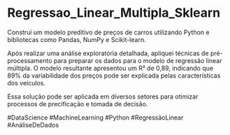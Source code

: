 # Regressao_Linear_Multipla_Sklearn
Construí um modelo preditivo de preços de carros utilizando Python e bibliotecas como Pandas, NumPy e Scikit-learn. 

Após realizar uma análise exploratória detalhada, apliquei técnicas de pré-processamento para preparar os dados para o modelo de regressão linear múltipla. 
O modelo resultante apresentou um R² de 0,89, indicando que 89% da variabilidade dos preços pode ser explicada pelas características dos veículos. 

Essa solução pode ser aplicada em diversos setores para otimizar processos de precificação e tomada de decisão. 

#DataScience #MachineLearning #Python #RegressãoLinear #AnáliseDeDados
